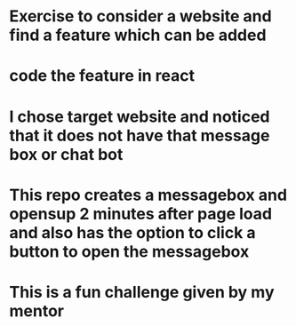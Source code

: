 # Exercise to consider a website and find a feature which can be added

# code the feature in react

# I chose target website and noticed that it does not have that message box or chat bot

# This repo creates a messagebox and opensup 2 minutes after page load and also has the option to click a button to open the messagebox

# This is a fun challenge given by my mentor
